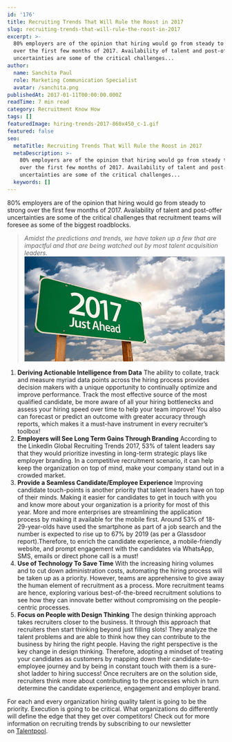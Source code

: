 ```yaml
---
id: '176'
title: Recruiting Trends That Will Rule the Roost in 2017
slug: recruiting-trends-that-will-rule-the-roost-in-2017
excerpt: >-
  80% employers are of the opinion that hiring would go from steady to strong
  over the first few months of 2017. Availability of talent and post-offer
  uncertainties are some of the critical challenges...
author:
  name: Sanchita Paul
  role: Marketing Communication Specialist
  avatar: /sanchita.png
publishedAt: 2017-01-11T00:00:00.000Z
readTime: 7 min read
category: Recruitment Know How
tags: []
featuredImage: hiring-trends-2017-860x450_c-1.gif
featured: false
seo:
  metaTitle: Recruiting Trends That Will Rule the Roost in 2017
  metaDescription: >-
    80% employers are of the opinion that hiring would go from steady to strong
    over the first few months of 2017. Availability of talent and post-offer
    uncertainties are some of the critical challenges...
  keywords: []
---
```


80% employers are of the opinion that hiring would go from steady to strong over the first few months of 2017. Availability of talent and post-offer uncertainties are some of the critical challenges that recruitment teams will foresee as some of the biggest roadblocks.

> _Amidst the predictions and trends, we have taken up a few that are impactful and that are being watched out by most talent acquisition leaders._ ![hiring-trends-2017-860x450_c](images/hiring-trends-2017-860x450_c-1.gif)

<!--more-->

1. **Deriving Actionable Intelligence from Data** The ability to collate, track and measure myriad data points across the hiring process provides decision makers with a unique opportunity to continually optimize and improve performance. Track the most effective source of the most qualified candidate, be more aware of all your hiring bottlenecks and assess your hiring speed over time to help your team improve! You also can forecast or predict an outcome with greater accuracy through reports, which makes it a must-have instrument in every recruiter’s toolbox!
2. **Employers will See Long Term Gains Through Branding** According to the LinkedIn Global Recruiting Trends 2017, 53% of talent leaders say that they would prioritize investing in long-term strategic plays like employer branding. In a competitive recruitment scenario, it can help keep the organization on top of mind, make your company stand out in a crowded market.
3. **Provide a Seamless Candidate/Employee Experience** Improving candidate touch-points is another priority that talent leaders have on top of their minds. Making it easier for candidates to get in touch with you and know more about your organization is a priority for most of this year. More and more enterprises are streamlining the application process by making it available for the mobile first. Around 53% of 18-29-year-olds have used the smartphone as part of a job search and the number is expected to rise up to 67% by 2019 (as per a Glassdoor report).Therefore, to enrich the candidate experience, a mobile-friendly website, and prompt engagement with the candidates via WhatsApp, SMS, emails or direct phone call is a must!
4. **Use of Technology To Save Time** With the increasing hiring volumes and to cut down administration costs, automating the hiring process will be taken up as a priority. However, teams are apprehensive to give away the human element of recruitment as a process. More recruitment teams are hence, exploring various best-of-the-breed recruitment solutions to see how they can innovate better without compromising on the people-centric processes.
5. **Focus on People with Design Thinking** The design thinking approach takes recruiters closer to the business. It through this approach that recruiters then start thinking beyond just filling slots! They analyze the talent problems and are able to think how they can contribute to the business by hiring the right people. Having the right perspective is the key change in design thinking. Therefore, adopting a mindset of treating your candidates as customers by mapping down their candidate-to-employee journey and by being in constant touch with them is a sure-shot ladder to hiring success! Once recruiters are on the solution side, recruiters think more about contributing to the processes which in turn determine the candidate experience, engagement and employer brand.

For each and every organization hiring quality talent is going to be the priority. Execution is going to be critical. What organizations do differently will define the edge that they get over competitors! Check out for more information on recruiting trends by subscribing to our newsletter on [Talentpool](https://www.thetalentpool.ai/). 

<script type="application/ld+json"><br /> { "@context": "http://schema.org",<br /> "@type": "BlogPosting",<br /> "mainEntityOfPage": {<br /> "@type": "WebPage",<br /> "@id": "https://www.thetalentpool.ai/"<br /> },<br /> "headline": "Recruiting Trends That Will Rule the Roost in 2017",<br /> "alternativeHeadline": "80% employers are of the opinion that hiring would go from steady to strong over the first few months of 2017. ",<br /> "award": "",<br /> "image": {<br /> "@type": "ImageObject",<br /> "url":"https://www.thetalentpool.ai/images/logo.png",<br /> "height": 800,<br /> "width": 800},<br /> "editor": "Talent Pool",<br /> "genre": "Recruitment",<br /> "keywords": "Recruiting Software, Employment,Recruiting Trends",<br /> "wordcount": "685",<br /> "publisher": {<br /> "@type": "Organization",<br /> "name": "Talent Pool",<br /> "logo": {<br /> "@type": "ImageObject",<br /> "url": "https://www.thetalentpool.ai/images/logo.png",<br /> "width": 600,<br /> "height": 60<br /> }<br /> },<br /> "url": "https://www.thetalentpool.ai/recruiting-trends-that-will-rule-the-roost-in-2017/",<br /> "datePublished": "2017-01-11",<br /> "dateCreated": "2017-01-11",<br /> "dateModified": "2017-01-11",<br /> "description": "80% employers are of the opinion that hiring would go from steady to strong over the first few months of 2017. Availability of talent and post-offer uncertainties are some of the critical challenges that recruitment teams will foresee as some of the biggest roadblocks.<br /> Amidst the predictions and trends, we have taken up a few that are impactful and that are being watched out by most talent acquisition leaders.<br /> Deriving Actionable Intelligence from Data<br /> The ability to collate, track and measure myriad data points across the hiring process provides decision makers with a unique opportunity to continually optimize and improve performance. Track the most effective source of the most qualified candidate, be more aware of all your hiring bottlenecks and assess your hiring speed over time to help your team improve! You also can forecast or predict an outcome with greater accuracy through reports, which makes it a must-have instrument in every recruiter’s toolbox!<br /> Employers will See Long Term Gains Through Branding<br /> According to the LinkedIn Global Recruiting Trends 2017, 53% of talent leaders say that they would prioritize investing in long-term strategic plays like employer branding. In a competitive recruitment scenario, it can help keep the organization on top of mind, make your company stand out in a crowded market.<br /> Provide a Seamless Candidate/Employee Experience<br /> Improving candidate touch-points is another priority that talent leaders have on top of their minds. Making it easier for candidates to get in touch with you and know more about your organization is a priority for most of this year. More and more enterprises are streamlining the application process by making it available for the mobile first. Around 53% of 18-29-year-olds have used the smartphone as part of a job search and the number is expected to rise up to 67% by 2019 (as per a Glassdoor report).Therefore, to enrich the candidate experience, a mobile-friendly website, and prompt engagement with the candidates via WhatsApp, SMS, emails or direct phone call is a must!<br /> Use of Technology To Save Time<br /> With the increasing hiring volumes and to cut down administration costs, automating the hiring process will be taken up as a priority. However, teams are apprehensive to give away the human element of recruitment as a process. More recruitment teams are hence, exploring various best-of-the-breed recruitment solutions to see how they can innovate better without compromising on the people-centric processes.<br /> Focus on People with Design Thinking<br /> The design thinking approach takes recruiters closer to the business. It through this approach that recruiters then start thinking beyond just filling slots! They analyze the talent problems and are able to think how they can contribute to the business by hiring the right people. Having the right perspective is the key change in design thinking. Therefore, adopting a mindset of treating your candidates as customers by mapping down their candidate-to-employee journey and by being in constant touch with them is a sure-shot ladder to hiring success! Once recruiters are on the solution side, recruiters think more about contributing to the processes which in turn determine the candidate experience, engagement and employer brand.<br /> For each and every organization hiring quality talent is going to be the priority. Execution is going to be critical. What organizations do differently will define the edge that they get over competitors!<br /> Check out for more information on recruiting trends by subscribing to our newsletter on Talentpool.",<br /> "author": {<br /> "@type": "Organization",<br /> "name": "Admin"<br /> }<br /> }<br /></script>
